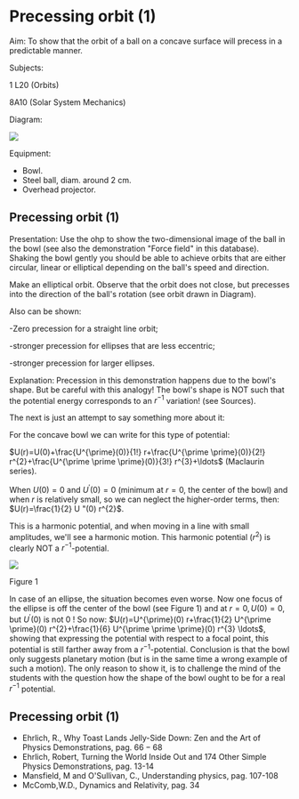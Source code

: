 # Precessing orbit (1) 

Aim: To show that the orbit of a ball on a concave surface will precess in a predictable manner.

Subjects:

1 L20 (Orbits)

8A10 (Solar System Mechanics)

Diagram:

![](https://cdn.mathpix.com/cropped/2024_05_12_2a3510defeb148796b71g-1.jpg?height=1254&width=756&top_left_y=458&top_left_x=747)

Equipment:

- Bowl.
- Steel ball, diam. around $2 \mathrm{~cm}$.
- Overhead projector.


## Precessing orbit (1)

Presentation: Use the ohp to show the two-dimensional image of the ball in the bowl (see also the demonstration "Force field" in this database). Shaking the bowl gently you should be able to achieve orbits that are either circular, linear or elliptical depending on the ball's speed and direction.

Make an elliptical orbit. Observe that the orbit does not close, but precesses into the direction of the ball's rotation (see orbit drawn in Diagram).

Also can be shown:

-Zero precession for a straight line orbit;

-stronger precession for ellipses that are less eccentric;

-stronger precession for larger ellipses.

Explanation: Precession in this demonstration happens due to the bowl's shape. But be careful with this analogy! The bowl's shape is NOT such that the potential energy corresponds to an $r^{-1}$ variation! (see Sources).

The next is just an attempt to say something more about it:

For the concave bowl we can write for this type of potential:

$U(r)=U(0)+\frac{U^{\prime}(0)}{1!} r+\frac{U^{\prime \prime}(0)}{2!} r^{2}+\frac{U^{\prime \prime \prime}(0)}{3!} r^{3}+\ldots$ (Maclaurin series).

When $U(0)=0$ and $U^{\prime}(0)=0$ (minimum at $r=0$, the center of the bowl) and when $r$ is relatively small, so we can neglect the higher-order terms, then: $U(r)=\frac{1}{2} U "(0) r^{2}$.

This is a harmonic potential, and when moving in a line with small amplitudes, we'll see a harmonic motion. This harmonic potential $\left(r^{2}\right)$ is clearly NOT a $r^{-1}$-potential.

![](https://cdn.mathpix.com/cropped/2024_05_12_2a3510defeb148796b71g-2.jpg?height=431&width=508&top_left_y=1412&top_left_x=885)

Figure 1

In case of an ellipse, the situation becomes even worse. Now one focus of the ellipse is off the center of the bowl (see Figure 1) and at $r=0, U(0)=0$, but $U^{\prime}(0)$ is not 0 ! So now: $U(r)=U^{\prime}(0) r+\frac{1}{2} U^{\prime \prime}(0) r^{2}+\frac{1}{6} U^{\prime \prime \prime}(0) r^{3} \ldots$, showing that expressing the potential with respect to a focal point, this potential is still farther away from a $r^{-1}$-potential. Conclusion is that the bowl only suggests planetary motion (but is in the same time a wrong example of such a motion). The only reason to show it, is to challenge the mind of the students with the question how the shape of the bowl ought to be for a real $r^{-1}$ potential.

## Precessing orbit (1)

- Ehrlich, R., Why Toast Lands Jelly-Side Down: Zen and the Art of Physics Demonstrations, pag. $66-68$
- Ehrlich, Robert, Turning the World Inside Out and 174 Other Simple Physics Demonstrations, pag. 13-14
- Mansfield, M and O'Sullivan, C., Understanding physics, pag. 107-108
- McComb,W.D., Dynamics and Relativity, pag. 34

